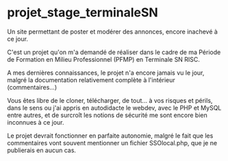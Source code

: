 # projet_stage_terminaleSN
Un site permettant de poster et modérer des annonces, encore inachevé à ce jour.

C'est un projet qu'on m'a demandé de réaliser dans le cadre de ma Période de Formation en Milieu Professionnel (PFMP) en Terminale SN RISC.

A mes dernières connaissances, le projet n'a encore jamais vu le jour, malgré la documentation relativement complète à l'intérieur (commentaires...)

Vous êtes libre de le cloner, télécharger, de tout... à vos risques et périls, dans le sens ou j'ai appris en autodidacte le webdev, avec le PHP et MySQL entre autres, et de surcroît les notions de sécurité me sont encore bien inconnues à ce jour.

Le projet devrait fonctionner en parfaite autonomie, malgré le fait que les commentaires vont souvent mentionner un fichier SSOlocal.php, que je ne publierais en aucun cas.
